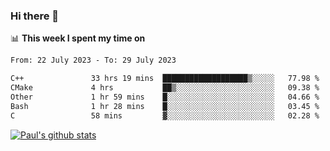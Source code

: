 ### Hi there 👋

📊 **This week I spent my time on**
<!--START_SECTION:waka-->

```txt
From: 22 July 2023 - To: 29 July 2023

C++               33 hrs 19 mins  ███████████████████▒░░░░░   77.98 %
CMake             4 hrs           ██▒░░░░░░░░░░░░░░░░░░░░░░   09.38 %
Other             1 hr 59 mins    █░░░░░░░░░░░░░░░░░░░░░░░░   04.66 %
Bash              1 hr 28 mins    █░░░░░░░░░░░░░░░░░░░░░░░░   03.45 %
C                 58 mins         ▓░░░░░░░░░░░░░░░░░░░░░░░░   02.28 %
```

<!--END_SECTION:waka-->


[![Paul's github stats](https://github-readme-stats.vercel.app/api?username=mickeyouyou&theme=dracula&show_icons=true)](https://github.com/anuraghazra/github-readme-stats)
